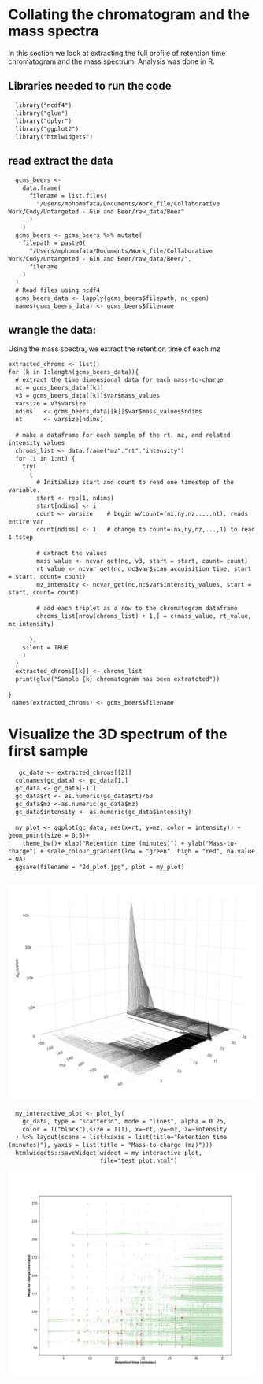 # Collating the chromatogram and the mass spectra

In this section we look at extracting the full profile of retention time chromatogram and the mass spectrum.
Analysis was done in R.

## Libraries needed to run the code

```
  library("ncdf4")
  library("glue")
  library("dplyr")
  library("ggplot2")
  library("htmlwidgets")
```

## read extract the data

```
  gcms_beers <-
    data.frame(
      filename = list.files(
        "/Users/mphomafata/Documents/Work_file/Collaborative Work/Cody/Untargeted - Gin and Beer/raw_data/Beer"
      )
    )
  gcms_beers <- gcms_beers %>% mutate(
    filepath = paste0(
      "/Users/mphomafata/Documents/Work_file/Collaborative Work/Cody/Untargeted - Gin and Beer/raw_data/Beer/",
      filename
    )
  )
  # Read files using ncdf4
  gcms_beers_data <- lapply(gcms_beers$filepath, nc_open)
  names(gcms_beers_data) <- gcms_beers$filename

```

## wrangle the data:
Using the mass spectra, we extract the retention time of each mz

```
extracted_chroms <- list()
for (k in 1:length(gcms_beers_data)){
  # extract the time dimensional data for each mass-to-charge
  nc = gcms_beers_data[[k]]
  v3 = gcms_beers_data[[k]]$var$mass_values
  varsize = v3$varsize
  ndims   <- gcms_beers_data[[k]]$var$mass_values$ndims
  nt      <- varsize[ndims]
  
  # make a dataframe for each sample of the rt, mz, and related intensity values
  chroms_list <- data.frame("mz","rt","intensity")
  for (i in 1:nt) {
    try(
      {
        # Initialize start and count to read one timestep of the variable.
        start <- rep(1, ndims)
        start[ndims] <- i
        count <- varsize	# begin w/count=(nx,ny,nz,...,nt), reads entire var
        count[ndims] <- 1	# change to count=(nx,ny,nz,...,1) to read 1 tstep
        
        # extract the values
        mass_value <- ncvar_get(nc, v3, start = start, count= count)
        rt_value <- ncvar_get(nc, nc$var$scan_acquisition_time, start = start, count= count)
        mz_intensity <- ncvar_get(nc,nc$var$intensity_values, start = start, count= count)
        
        # add each triplet as a row to the chromatogram dataframe
        chroms_list[nrow(chroms_list) + 1,] = c(mass_value, rt_value, mz_intensity)

      },
    silent = TRUE
    )
  }
  extracted_chroms[[k]] <- chroms_list
  print(glue("Sample {k} chromatogram has been extratcted"))
  
}
 names(extracted_chroms) <- gcms_beers$filename

```

  
# Visualize the 3D spectrum of the first sample


```
   gc_data <- extracted_chroms[[2]]
  colnames(gc_data) <- gc_data[1,]
  gc_data <- gc_data[-1,]
  gc_data$rt <- as.numeric(gc_data$rt)/60
  gc_data$mz <-as.numeric(gc_data$mz)
  gc_data$intensity <- as.numeric(gc_data$intensity)

  my_plot <- ggplot(gc_data, aes(x=rt, y=mz, color = intensity)) + geom_point(size = 0.5)+
    theme_bw()+ xlab("Retention time (minutes)") + ylab("Mass-to-charge") + scale_colour_gradient(low = "green", high = "red", na.value = NA)
  ggsave(filename = "2d_plot.jpg", plot = my_plot)
   
```
![gc_msms_figures](gc_msms_figures/3d_plot.png)



```
  my_interactive_plot <- plot_ly(
    gc_data, type = "scatter3d", mode = "lines", alpha = 0.25,
    color = I("black"),size = I(1), x=~rt, y=~mz, z=~intensity
  ) %>% layout(scene = list(xaxis = list(title="Retention time (minutes)"), yaxis = list(title = "Mass-to-charge (mz)")))
  htmlwidgets::saveWidget(widget = my_interactive_plot,
                          file="test_plot.html")
```
![gc_msms_figures](gc_msms_figures/2d_plot.jpg)
